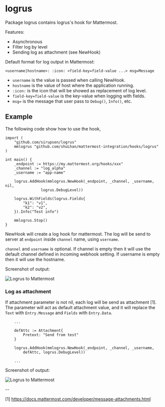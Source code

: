 # logrus

Package logrus contains logrus's hook for Mattermost.

Features:
- Asynchronous
- Filter log by level
- Sending log as attachment (see NewHook)

Default format for log output in Mattermost:

    <username|hostname>: :icon: <field-key=field-value ...> msg=Message

* `username` is the value is passed when calling NewHook.
* `hostname` is the value of host where the application running.
* `:icon:` is the icon that will be showed as replacement of log level.
* `field-key=field-value` is the key-value when logging with fields.
* `msg=` is the message that user pass to `Debug()`, `Info()`, etc.

## Example

The following code show how to use the hook,

```
import (
	"github.com/sirupsen/logrus"
	mmlogrus "github.com/shuLhan/mattermost-integration/hooks/logrus"
)

int main() {
	_endpoint := https://my.mattermost.org/hooks/xxx"
	_channel := "log_alpha"
	_username := "app-name"

	logrus.AddHook(mmlogrus.NewHook(_endpoint, _channel, _username, nil,
				logrus.DebugLevel))

	logrus.WithFields(logrus.Fields{
		"k1": "v1",
		"k2": "v2",
	}).Info("Test info")

	mmlogrus.Stop()
}
```

NewHook will create a log hook for mattermost. The log will be send to
server at `endpoint` inside `channel` name, using `username`.

`channel` and `username` is optional.
If channel is empty then it will use the default channel defined in
incoming webhook setting.
If username is empty then it will use the hostname.

Screenshot of output:

![Logrus to Mattermost](../../.assets/hooks_logrus.jpg)

### Log as attachment

If attachment parameter is not nil, each log will be send as attachment [1].
The parameter will act as default attachment value, and it will replace the
`Text` with `Entry.Message` and `Fields` with `Entry.Data`.

```
	...

	defAttc := Attachment{
		Pretext: "Send from test"
	}

	logrus.AddHook(mmlogrus.NewHook(_endpoint, _channel, _username,
		defAttc, logrus.DebugLevel))

	...
```

Screenshot of output:

![Logrus to Mattermost](../../.assets/hooks_logrus_as_attachment.jpg)

--

[1] https://docs.mattermost.com/developer/message-attachments.html
